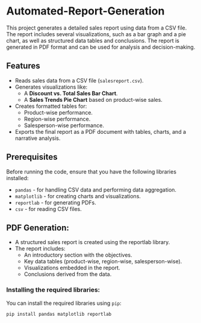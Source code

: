 # Automated-Report-Generation

This project generates a detailed sales report using data from a CSV file. The report includes several visualizations, such as a bar graph and a pie chart, as well as structured data tables and conclusions. The report is generated in PDF format and can be used for analysis and decision-making.

## Features

- Reads sales data from a CSV file (`salesreport.csv`).
- Generates visualizations like:
  - A **Discount vs. Total Sales Bar Chart**.
  - A **Sales Trends Pie Chart** based on product-wise sales.
- Creates formatted tables for:
  - Product-wise performance.
  - Region-wise performance.
  - Salesperson-wise performance.
- Exports the final report as a PDF document with tables, charts, and a narrative analysis.

## Prerequisites

Before running the code, ensure that you have the following libraries installed:

- `pandas` - for handling CSV data and performing data aggregation.
- `matplotlib` - for creating charts and visualizations.
- `reportlab` - for generating PDFs.
- `csv` - for reading CSV files.

## PDF Generation:

- A structured sales report is created using the reportlab library.
- The report includes:
  - An introductory section with the objectives.
  - Key data tables (product-wise, region-wise, salesperson-wise).
  - Visualizations embedded in the report.
  - Conclusions derived from the data.

### Installing the required libraries:

You can install the required libraries using `pip`:

```bash
pip install pandas matplotlib reportlab
